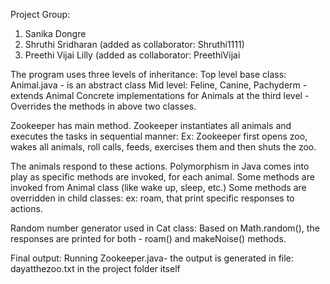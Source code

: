 Project Group: 

1) Sanika Dongre
2) Shruthi Sridharan (added as collaborator: Shruthi1111)
3) Preethi Vijai Lilly (added as collaborator: PreethiVijai

The program uses three levels of inheritance: 
Top level base class: Animal.java - is an abstract class
Mid level: Feline, Canine, Pachyderm - extends Animal 
Concrete implementations for Animals at the third level - Overrides the methods in above two classes. 

Zookeeper has main method. Zookeeper instantiates all animals and executes the tasks in sequential manner: 
Ex: Zookeeper first opens zoo, wakes all animals, roll calls, feeds, exercises them and then shuts the zoo. 

The animals respond to these actions. Polymorphism in Java comes into play as specific methods are invoked, for each animal. 
Some methods are invoked from Animal class (like wake up, sleep, etc.)
Some methods are overridden in child classes: ex: roam, that print specific responses to actions.

Random number generator used in Cat class: 
Based on Math.random(), the responses are printed for both - roam() and makeNoise() methods. 

Final output: 
Running Zookeeper.java- the output is generated in file: dayatthezoo.txt in the project folder itself
